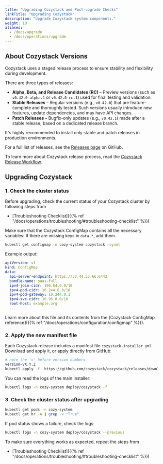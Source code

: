 ```yaml
---
title: "Upgrading Cozystack and Post-upgrade Checks"
linkTitle: "Upgrading Cozystack"
description: "Upgrade Cozystack system components."
weight: 10
aliases:
  - /docs/upgrade
  - /docs/operations/upgrade
---
```


## About Cozystack Versions

Cozystack uses a staged release process to ensure stability and flexibility during development.

There are three types of releases:

-   **Alpha, Beta, and Release Candidates (RC)** – Preview versions (such as `v0.42.0-alpha.1` or `v0.42.0-rc.1`) used for final testing and validation.
-   **Stable Releases** – Regular versions (e.g., `v0.42.0`) that are feature-complete and thoroughly tested.
    Such versions usually introduce new features, update dependencies, and may have API changes.
-   **Patch Releases** – Bugfix-only updates (e.g., `v0.42.1`) made after a stable release, based on a dedicated release branch.

It's highly recommended to install only stable and patch releases in production environments.

For a full list of releases, see the [Releases page](https://github.com/cozystack/cozystack/releases) on GitHub.

To learn more about Cozystack release process, read the [Cozystack Release Workflow](https://github.com/cozystack/cozystack/blob/main/docs/release.md).

## Upgrading Cozystack

### 1. Check the cluster status

Before upgrading, check the current status of your Cozystack cluster by following steps from

- [Troubleshooting Checklist]({{% ref "/docs/operations/troubleshooting/#troubleshooting-checklist" %}})

Make sure that the Cozystack ConfigMap contains all the necessary variables:
If there are missing keys in `data.*`, add them.

```bash
kubectl get configmap -n cozy-system cozystack -oyaml
```
Example output:
```yaml
apiVersion: v1
kind: ConfigMap
data:
  api-server-endpoint: https://33.44.55.66:6443
  bundle-name: paas-full
  ipv4-join-cidr: 100.64.0.0/16
  ipv4-pod-cidr: 10.244.0.0/16
  ipv4-pod-gateway: 10.244.0.1
  ipv4-svc-cidr: 10.96.0.0/16
  root-host: example.org
  ...
```

Learn more about this file and its contents from the [Cozystack ConfigMap reference]({{% ref "/docs/operations/configuration/configmap" %}}).

### 2. Apply the new manifest file

Each Cozystack release includes a manifest file `cozystack-installer.yml`.
Download and apply it, or apply directly from GitHub:

```bash
# note the 'v' before version numbers
version=vX.Y.Z
kubectl apply -f  https://github.com/cozystack/cozystack/releases/download/$version/cozystack-installer.yaml
```

You can read the logs of the main installer:

```bash
kubectl logs -n cozy-system deploy/cozystack -f
```

### 3. Check the cluster status after upgrading

```bash
kubectl get pods -n cozy-system
kubectl get hr -A | grep -v "True"
```

If pod status shows a failure, check the logs:

```bash
kubectl logs -n cozy-system deploy/cozystack --previous
```

To make sure everything works as expected, repeat the steps from

  - [Troubleshooting Checklist]({{% ref "/docs/operations/troubleshooting/#troubleshooting-checklist" %}})

